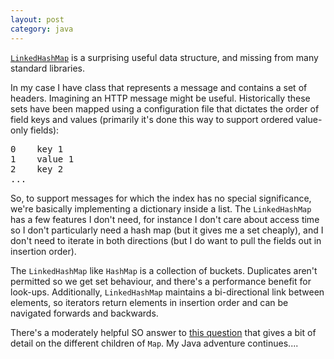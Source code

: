 ```yaml
---
layout: post
category: java
---
```


[`LinkedHashMap`](http://docs.oracle.com/javase/6/docs/api/java/util/LinkedHashMap.html)
is a surprising useful data structure, and missing from many standard
libraries.

In my case I have class that represents a message and contains a set of
headers. Imagining an HTTP message might be useful. Historically these sets
have been mapped using a configuration file that dictates the order of field
keys and values (primarily it's done this way to support ordered value-only
fields):

<pre>
0    key 1
1    value 1
2    key 2
...
</pre>

So, to support messages for which the index has no special significance,
we're basically implementing a dictionary inside a list. The
`LinkedHashMap` has a few features I don't need, for instance I don't
care about access time so I don't particularly need a hash map (but it
gives me a set cheaply), and I don't need to iterate in both directions
(but I do want to pull the fields out in insertion order).

The `LinkedHashMap` like `HashMap` is a collection of buckets. Duplicates
aren't permitted so we get set behaviour, and there's a performance benefit
for look-ups. Additionally, `LinkedHashMap` maintains a bi-directional link
between elements, so iterators return elements in insertion order and
can be navigated forwards and backwards.

There's a moderately helpful SO answer to [this question](http://stackoverflow.com/questions/2889777/difference-between-hashmap-linkedhashmap-and-sortedmap-in-java) that gives a bit of detail on the different children of `Map`. My Java
adventure continues....
